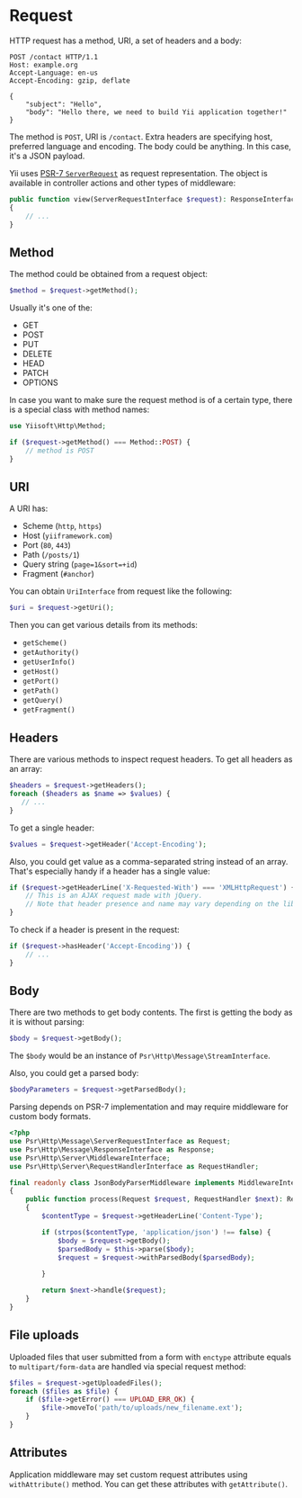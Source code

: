 # Request

HTTP request has a method, URI, a set of headers and a body:

```
POST /contact HTTP/1.1
Host: example.org
Accept-Language: en-us
Accept-Encoding: gzip, deflate

{
    "subject": "Hello",
    "body": "Hello there, we need to build Yii application together!"
}
```

The method is `POST`, URI is `/contact`.
Extra headers are specifying host, preferred language and encoding.
The body could be anything.
In this case, it's a JSON payload. 

Yii uses [PSR-7 `ServerRequest`](https://www.php-fig.org/psr/psr-7/) as request representation.
The object is available in controller actions and other types of middleware:

```php
public function view(ServerRequestInterface $request): ResponseInterface
{
    // ...
}
```

## Method

The method could be obtained from a request object:

```php
$method = $request->getMethod();
```

Usually it's one of the: 

- GET
- POST
- PUT
- DELETE
- HEAD
- PATCH
- OPTIONS

In case you want to make sure the request method is of a certain type, there is a special class with method names:

```php
use Yiisoft\Http\Method;

if ($request->getMethod() === Method::POST) {
    // method is POST
}
``` 

## URI

A URI has:

- Scheme (`http`, `https`)
- Host (`yiiframework.com`)
- Port (`80`, `443`)
- Path (`/posts/1`)
- Query string (`page=1&sort=+id`)
- Fragment (`#anchor`)

You can obtain `UriInterface` from request like the following:

```php
$uri = $request->getUri();
``` 

Then you can get various details from its methods:

- `getScheme()`
- `getAuthority()`
- `getUserInfo()`
- `getHost()`
- `getPort()`
- `getPath()`
- `getQuery()`
- `getFragment()`
  
## Headers

There are various methods to inspect request headers. To get all headers as an array:

```php
$headers = $request->getHeaders();
foreach ($headers as $name => $values) {
   // ...
}
```

To get a single header:

```php
$values = $request->getHeader('Accept-Encoding');
```


Also, you could get value as a comma-separated string instead of an array.
That's especially handy if a header has a single value:

```php
if ($request->getHeaderLine('X-Requested-With') === 'XMLHttpRequest') {
    // This is an AJAX request made with jQuery.
    // Note that header presence and name may vary depending on the library used. 
}
```

To check if a header is present in the request:

```php
if ($request->hasHeader('Accept-Encoding')) {
    // ...
}
```

## Body

There are two methods to get body contents. The first is getting the body as it is without parsing:

```php
$body = $request->getBody();
```

The `$body` would be an instance of `Psr\Http\Message\StreamInterface`.

Also, you could get a parsed body:

```php
$bodyParameters = $request->getParsedBody();
```

Parsing depends on PSR-7 implementation and may require middleware for custom body formats.

```php
<?php
use Psr\Http\Message\ServerRequestInterface as Request;
use Psr\Http\Message\ResponseInterface as Response;
use Psr\Http\Server\MiddlewareInterface;
use Psr\Http\Server\RequestHandlerInterface as RequestHandler;

final readonly class JsonBodyParserMiddleware implements MiddlewareInterface
{
    public function process(Request $request, RequestHandler $next): Response
    {
        $contentType = $request->getHeaderLine('Content-Type');

        if (strpos($contentType, 'application/json') !== false) {
            $body = $request->getBody();
            $parsedBody = $this->parse($body);
            $request = $request->withParsedBody($parsedBody);
            
        }

        return $next->handle($request);
    }
}
```

## File uploads

Uploaded files that user submitted from a form with `enctype` attribute equals to `multipart/form-data` are handled
via special request method:

```php
$files = $request->getUploadedFiles();
foreach ($files as $file) {
    if ($file->getError() === UPLOAD_ERR_OK) {
        $file->moveTo('path/to/uploads/new_filename.ext');
    }
}
```

## Attributes

Application middleware may set custom request attributes using `withAttribute()` method.
You can get these attributes with `getAttribute()`.
